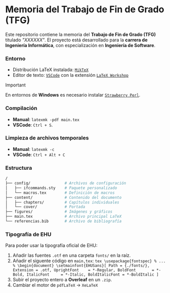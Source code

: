 # Memoria del Trabajo de Fin de Grado (TFG)

Este repositorio contiene la memoria del **Trabajo de Fin de Grado (TFG)** titulado _"XXXXXX"_. El proyecto está desarrollado para la **carrera de Ingeniería Informática**, con especialización en **Ingeniería de Software**.

### Entorno

- Distribución LaTeX instalada: [`MikTeX`](https://miktex.org/)
- Editor de texto: [`VSCode`](https://code.visualstudio.com/) con la extensión [`LaTeX Workshop`](https://marketplace.visualstudio.com/items?itemName=James-Yu.latex-workshop)

> [!IMPORTANT]  
> En entornos de **Windows** es necesario instalar [`Strawberry Perl`](https://strawberryperl.com/).

### Compilación

- **Manual**: `latexmk -pdf main.tex`
- **VSCode**: `Ctrl + S`.

### Limpieza de archivos temporales

- **Manual**: `latexmk -c`
- **VSCode**: `Ctrl + Alt + C`

### Estructura

```bash
/
├── config/               # Archivos de configuración
│   ├── ifcommands.sty    # Paquete personalizado
│   └── macros.tex        # Definición de macros
├── content/              # Contenido del documento
│   ├── chapters/         # Capítulos individuales
│   └── cover/            # Portada
├── figures/              # Imágenes y gráficos
├── main.tex              # Archivo principal LaTeX
└── referencias.bib       # Archivo de bibliografía
```

### Tipografía de EHU

Para poder usar la tipografía oficial de EHU:
  1. Añadir las fuentes `.otf` en una carpeta `fonts/` en la raíz.
  2. Añadir el siguente código en `main,tex`:
    ```tex
    \usepackage{fontspec}
    % ...
    % \begin{document}
    \setmainfont{EHUSans}[
        Path = {./fonts/},
        Extension = .otf,
        UprightFont    = *-Regular,
        BoldFont       = *-Bold,
        ItalicFont     = *-Italic,
        BoldItalicFont = *-BoldItalic
    ]
    ```
 3. Subir el proyecto entero a **Overleaf** en un `.zip`.
 4. Cambiar el motor de `pdfLaTeX` -> `XeLaTeX`